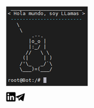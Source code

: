 ![alt text](./img/tux.PNG)

<a href="https://www.linkedin.com/in/jos%C3%A9-manuel-llamas-mu%C3%B1oz-babb62138/"><img align="left" alt="Linkedin" width="25px" src="./img/linkedin.png" /></a>
<a href="https://t.me/Fib0nacci"><img align="left" alt="Telegram" width="25px" src="./img/telegram.png" /></a>